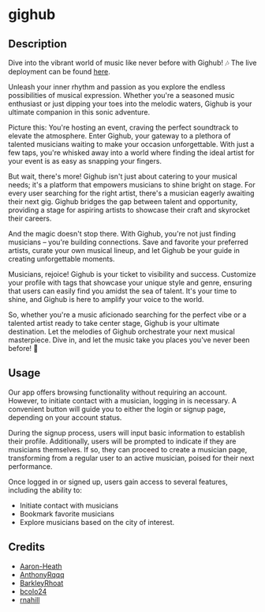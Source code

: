 # gighub
## Description

Dive into the vibrant world of music like never before with Gighub! 🎶
The live deployment can be found [here]().

Unleash your inner rhythm and passion as you explore the endless possibilities of musical expression. Whether you're a seasoned music enthusiast or just dipping your toes into the melodic waters, Gighub is your ultimate companion in this sonic adventure.

Picture this: You're hosting an event, craving the perfect soundtrack to elevate the atmosphere. Enter Gighub, your gateway to a plethora of talented musicians waiting to make your occasion unforgettable. With just a few taps, you're whisked away into a world where finding the ideal artist for your event is as easy as snapping your fingers.

But wait, there's more! Gighub isn't just about catering to your musical needs; it's a platform that empowers musicians to shine bright on stage. For every user searching for the right artist, there's a musician eagerly awaiting their next gig. Gighub bridges the gap between talent and opportunity, providing a stage for aspiring artists to showcase their craft and skyrocket their careers.

And the magic doesn't stop there. With Gighub, you're not just finding musicians – you're building connections. Save and favorite your preferred artists, curate your own musical lineup, and let Gighub be your guide in creating unforgettable moments.

Musicians, rejoice! Gighub is your ticket to visibility and success. Customize your profile with tags that showcase your unique style and genre, ensuring that users can easily find you amidst the sea of talent. It's your time to shine, and Gighub is here to amplify your voice to the world.

So, whether you're a music aficionado searching for the perfect vibe or a talented artist ready to take center stage, Gighub is your ultimate destination. Let the melodies of Gighub orchestrate your next musical masterpiece. Dive in, and let the music take you places you've never been before! 🌟 
 



## Usage
Our app offers browsing functionality without requiring an account. However, to initiate contact with a musician, logging in is necessary. A convenient button will guide you to either the login or signup page, depending on your account status.

During the signup process, users will input basic information to establish their profile. Additionally, users will be prompted to indicate if they are musicians themselves. If so, they can proceed to create a musician page, transforming from a regular user to an active musician, poised for their next performance.

Once logged in or signed up, users gain access to several features, including the ability to:
* Initiate contact with musicians
* Bookmark favorite musicians
* Explore musicians based on the city of interest. 
  


## Credits
* [Aaron-Heath](https://github.com/Aaron-Heath)
* [AnthonyRqqq](https://github.com/AnthonyRqqq)
* [BarkleyRhoat](https://github.com/BarkleyRhoat)
* [bcolo24](https://github.com/bcolo24)
* [rnahill](https://github.com/rnahill)